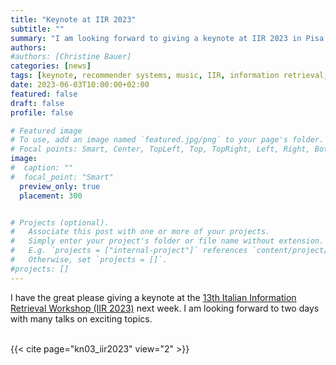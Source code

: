 ```yaml
---
title: "Keynote at IIR 2023"
subtitle: ""
summary: "I am looking forward to giving a keynote at IIR 2023 in Pisa."
authors: 
#authors: [Christine Bauer]
categories: [news]
tags: [keynote, recommender systems, music, IIR, information retrieval, talk]
date: 2023-06-03T10:00:00+02:00
featured: false
draft: false
profile: false

# Featured image
# To use, add an image named `featured.jpg/png` to your page's folder.
# Focal points: Smart, Center, TopLeft, Top, TopRight, Left, Right, BottomLeft, Bottom, BottomRight.
image:
#  caption: ""
#  focal_point: "Smart"
  preview_only: true
  placement: 300


# Projects (optional).
#   Associate this post with one or more of your projects.
#   Simply enter your project's folder or file name without extension.
#   E.g. `projects = ["internal-project"]` references `content/project/deep-learning/index.md`.
#   Otherwise, set `projects = []`.
#projects: []
---
```


I have the great please giving a keynote at the [13th Italian Information Retrieval Workshop (IIR 2023)](http://iir2023.isti.cnr.it) next week. I am looking forward to two days with many talks on exciting topics.
<br>
<br>

{{< cite page="kn03_iir2023" view="2" >}}